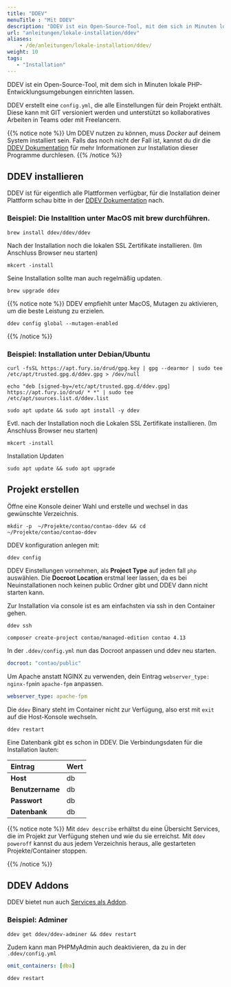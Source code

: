 ```yaml
---
title: "DDEV"
menuTitle : "Mit DDEV"
description: "DDEV ist ein Open-Source-Tool, mit dem sich in Minuten lokale PHP-Entwicklungsumgebungen einrichten lassen."
url: "anleitungen/lokale-installation/ddev"
aliases:
    - /de/anleitungen/lokale-installation/ddev/
weight: 10
tags: 
   - "Installation"
---
```


DDEV ist ein Open-Source-Tool, mit dem sich in Minuten lokale PHP-Entwicklungsumgebungen einrichten lassen.

DDEV erstellt eine `config.yml`, die alle Einstellungen für dein Projekt enthält. Diese kann mit GIT versioniert werden und unterstützt so kollaboratives Arbeiten in Teams oder mit Freelancern.

{{% notice note %}}
Um DDEV nutzen zu können, muss _Docker_ auf deinem System installiert sein. Falls das noch
nicht der Fall ist, kannst du dir die 
[DDEV Dokumentation](https://ddev.readthedocs.io/en/stable/users/install/docker-installation/) für 
mehr Informationen zur Installation dieser Programme durchlesen.
{{% /notice %}}


## DDEV installieren

DDEV ist für eigentlich alle Plattformen verfügbar, für die Installation deiner Plattform schau bitte in der [DDEV Dokumentation](https://ddev.readthedocs.io/en/stable/users/install/ddev-installation/) nach.

### Beispiel: Die Installtion unter MacOS mit __brew__ durchführen.

```shell
brew install ddev/ddev/ddev
```

Nach der Installation noch die lokalen SSL Zertifikate installieren. (Im Anschluss Browser neu starten)

```shell
mkcert -install
```

Seine Installation sollte man auch regelmäßig updaten.

```shell
brew upgrade ddev
```

{{% notice note %}}
DDEV empfiehlt unter MacOS, Mutagen zu aktivieren, um die beste Leistung zu erzielen.

```shell
ddev config global --mutagen-enabled
```
{{% /notice %}}

### Beispiel: Installation unter Debian/Ubuntu

```shell
curl -fsSL https://apt.fury.io/drud/gpg.key | gpg --dearmor | sudo tee /etc/apt/trusted.gpg.d/ddev.gpg > /dev/null

echo "deb [signed-by=/etc/apt/trusted.gpg.d/ddev.gpg] https://apt.fury.io/drud/ * *" | sudo tee /etc/apt/sources.list.d/ddev.list

sudo apt update && sudo apt install -y ddev
```

Evtl. nach der Installation noch die Lokalen SSL Zertifikate installieren. (Im Anschluss Browser neu starten)

```shell
mkcert -install
```

Installation Updaten

```shell
sudo apt update && sudo apt upgrade
```

## Projekt erstellen

Öffne eine Konsole deiner Wahl und erstelle und wechsel in das gewünschte Verzeichnis.

```shell
mkdir -p  ~/Projekte/contao/contao-ddev && cd ~/Projekte/contao/contao-ddev
```

DDEV konfiguration anlegen mit:

```shell
ddev config
```

DDEV Einstellungen vornehmen, als __Project Type__ auf jeden fall `php` auswählen. Die __Docroot Location__ erstmal leer lassen, da es bei Neuinstallationen noch keinen public Ordner gibt und DDEV dann nicht starten kann.

Zur Installation via console ist es am einfachsten via ssh in den Container gehen.

```shell
ddev ssh
```

```shell
composer create-project contao/managed-edition contao 4.13
```

In der `.ddev/config.yml` nun das Docroot anpassen und ddev neu starten.

```yml
docroot: "contao/public"
```

Um Apache anstatt NGINX zu verwenden, dein Eintrag `webserver_type: nginx-fpm`in `apache-fpm` anpassen.

```yml
webserver_type: apache-fpm
```

Die `ddev` Binary steht im Container nicht zur Verfügung, also erst mit `exit` auf die Host-Konsole wechseln.

```shell
ddev restart
```

Eine Datenbank gibt es schon in DDEV. Die Verbindungsdaten für die Installation lauten:

| Eintrag             | Wert                  |
|:--------------------|:----------------------|
| **Host**            | db                 |
| **Benutzername**    | db                  |
| **Passwort**        | db |
| **Datenbank**       | db |

{{% notice note %}}
Mit `ddev describe` erhältst du eine Übersicht Services, die im Projekt zur Verfügung stehen und wie du sie erreichst. Mit `ddev poweroff` kannst du aus jedem Verzeichnis heraus, alle gestarteten Projekte/Container stoppen.

{{% /notice %}}

## DDEV Addons

DDEV bietet nun auch [Services als Addon](https://ddev.readthedocs.io/en/latest/users/extend/additional-services/).

### Beispiel: Adminer

```shell
ddev get ddev/ddev-adminer && ddev restart
```

Zudem kann man PHPMyAdmin auch deaktivieren, da zu in der `.ddev/config.yml` 

```yml
omit_containers: [dba]
```

```shell
ddev restart
```


